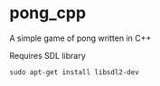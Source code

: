 # pong_cpp
A simple game of pong written in C++ 



Requires SDL library
```
sudo apt-get install libsdl2-dev
```
